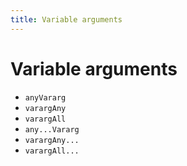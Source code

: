 ```yaml
---
title: Variable arguments
---
```


# Variable arguments
- `anyVararg`
- `varargAny`
- `varargAll`
- `any...Vararg`
- `varargAny...`
- `varargAll...`
